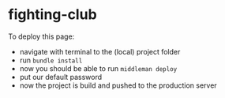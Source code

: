 fighting-club
=============

To deploy this page:
* navigate with terminal to the (local) project folder
* run `bundle install`
* now you should be able to run `middleman deploy`
* put our default password
* now the project is build and pushed to the production server
